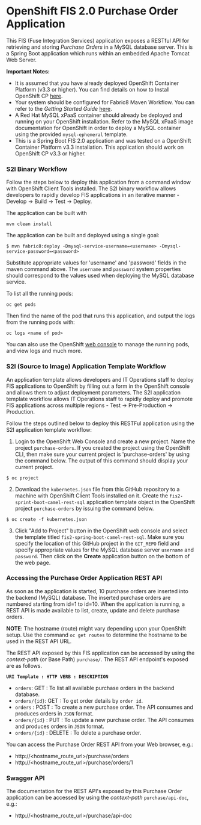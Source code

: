 # OpenShift FIS 2.0 Purchase Order Application

This FIS (Fuse Integration Services) application exposes a RESTful API for retrieving and storing *Purchase Orders* in a MySQL database server.  This is a Spring Boot application which runs within an embedded Apache Tomcat Web Server.

**Important Notes:**
- It is assumed that you have already deployed OpenShift Container Platform (v3.3 or higher). You can find details on how to Install OpenShift CP [here](https://docs.openshift.com/container-platform/3.3/install_config/index.html).
- Your system should be configured for Fabric8 Maven Workflow. You can refer to the *Getting Started Guide* [here](https://access.redhat.com/documentation/en/red-hat-jboss-middleware-for-openshift/3/single/red-hat-jboss-fuse-integration-services-20-for-openshift/).
- A Red Hat MySQL xPaaS container should already be deployed and running on your OpenShift installation. Refer to the MySQL xPaaS image documentation for OpenShift in order to deploy a MySQL container using the provided `mysql-ephemeral` template.
- This is a Spring Boot FIS 2.0 application and was tested on a OpenShift Container Platform v3.3 installation. This application should work on OpenShift CP v3.3 or higher.

### S2I Binary Workflow
Follow the steps below to deploy this application from a command window with OpenShift Client Tools installed.  The S2I binary workflow allows developers to rapidly develop FIS applications in an iterative manner - Develop -> Build -> Test -> Deploy.

The application can be built with

    mvn clean install

The application can be built and deployed using a single goal:

    $ mvn fabric8:deploy -Dmysql-service-username=<username> -Dmysql-service-password=<password>

Substitute appropriate values for 'username' and 'password' fields in the maven command above.  The `username` and `password` system properties should correspond to the values used when deploying the MySQL database service.

To list all the running pods:

    oc get pods

Then find the name of the pod that runs this application, and output the logs from the running pods with:

    oc logs <name of pod>

You can also use the OpenShift [web console](https://docs.openshift.com/container-platform/3.3/getting_started/developers_console.html#developers-console-video) to manage the running pods, and view logs and much more.

### S2I (Source to Image) Application Template Workflow

An application template allows developers and IT Operations staff to deploy FIS applications to OpenShift by filling out a form in the OpenShift console and allows them to adjust deployment parameters.  The S2I application template workflow allows IT Operations staff to rapidly deploy and promote FIS applications across multiple regions - Test -> Pre-Production -> Production.

Follow the steps outlined below to deploy this RESTFul application using the S2I application template workflow:

1.  Login to the OpenShift Web Console and create a new project.  Name the project `purchase-orders`.  If you created the project using the OpenShift CLI, then make sure your current project is 'purchase-orders' by using the command below.  The output of this command should display your current project.
```
$ oc project
```

2.  Download the `kubernetes.json` file from this GitHub repository to a machine with OpenShift Client Tools installed on it.  Create the `fis2-sprint-boot-camel-rest-sql` application template object in the OpenShift project `purchase-orders` by issuing the command below.
```
$ oc create -f kubernetes.json
```

3.  Click "Add to Project" button in the OpenShift web console and select the template titled `fis2-spring-boot-camel-rest-sql`.  Make sure you specify the location of this GitHub project in the `GIT_REPO` field and specify appropriate values for the MySQL database server `username` and `password`.  Then click on the **Create** application button on the bottom of the web page.

### Accessing the Purchase Order Application REST API 

As soon as the application is started, 10 purchase orders are inserted into the backend (MySQL) database.  The inserted purchase orders are numbered starting from id=1 to id=10.  When the application is running, a REST API is made available to list, create, update and delete purchase orders.

**NOTE**: The hostname (route) might vary depending upon your OpenShift setup. Use the command `oc get routes` to determine the hostname to be used in the REST API URL.

The REST API exposed by this FIS application can be accessed by using the _context-path_ (or Base Path) `purchase/`.  The REST API endpoint's exposed are as follows.

**`URI Template : HTTP VERB : DESCRIPTION`**
- `orders`: GET : To list all available purchase orders in the backend database.
- `orders/{id}`: GET : To get order details by `order id`.
- `orders` : POST : To create a new purchase order.  The API consumes and produces orders in `JSON` format.
- `orders/{id}` : PUT : To update a new purchase order. The API consumes and produces orders in `JSON` format.
- `orders/{id}` : DELETE : To delete a purchase order.

You can access the Purchase Order REST API from your Web browser, e.g.:

- http://<hostname_route_url>/purchase/orders
- http://<hostname_route_url>/purchase/orders/1

### Swagger API

The documentation for the REST API's exposed by this Purchase Order application can be accessed by using the _context-path_ `purchase/api-doc`, e.g.:

- http://<hostname_route_url>/purchase/api-doc

